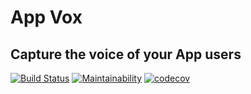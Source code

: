 # App Vox
## Capture the voice of your App users

[![Build Status](https://travis-ci.com/fabiouu/AppVox.svg?branch=master)](https://travis-ci.com/fabiouu/AppVox)
[![Maintainability](https://api.codeclimate.com/v1/badges/6f0c3287d031b4f431ea/maintainability)](https://codeclimate.com/github/fabiouu/AppVox/maintainability)
[![codecov](https://codecov.io/gh/fabiouu/AppVox/branch/master/graph/badge.svg)](https://codecov.io/gh/fabiouu/AppVox)

